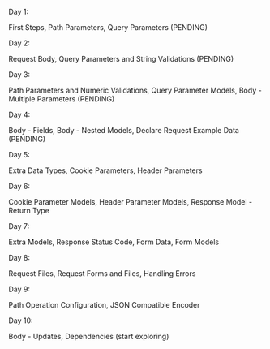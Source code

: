 Day 1:

First Steps, Path Parameters, Query Parameters (PENDING)

Day 2:

Request Body, Query Parameters and String Validations (PENDING)

Day 3:

Path Parameters and Numeric Validations, Query Parameter Models, Body - Multiple Parameters (PENDING)

Day 4:

Body - Fields, Body - Nested Models,
Declare Request Example Data (PENDING)

Day 5:

Extra Data Types, Cookie Parameters, Header Parameters

Day 6:

Cookie Parameter Models, Header Parameter Models, Response Model - Return Type

Day 7:

Extra Models, Response Status Code, Form Data, Form Models

Day 8:

Request Files, Request Forms and Files, Handling Errors

Day 9:

Path Operation Configuration, JSON Compatible Encoder

Day 10:

Body - Updates, Dependencies (start exploring)